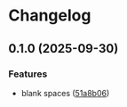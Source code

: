 # Changelog

## 0.1.0 (2025-09-30)


### Features

* blank spaces ([51a8b06](https://github.com/Devjefffstev/terraform/commit/51a8b062f0186835d0a39cb4ae6f6dcbc14cd705))
